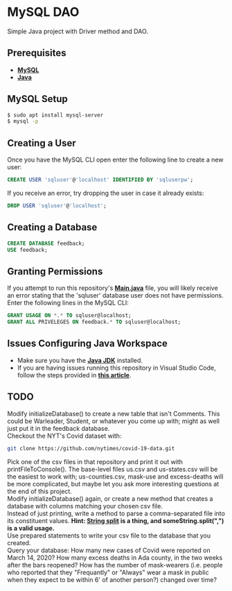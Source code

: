 # MySQL DAO
Simple Java project with Driver method and DAO.

## Prerequisites
* [**MySQL**](https://www.mysql.com/downloads/)
* [**Java**](https://www.oracle.com/java/technologies/javase/javase-jdk8-downloads.html)

## MySQL Setup
```bash
$ sudo apt install mysql-server
$ mysql -p
```

## Creating a User
Once you have the MySQL CLI open enter the following line to create a new user:
```sql
CREATE USER 'sqluser'@'localhost' IDENTIFIED BY 'sqluserpw';
```
If you receive an error, try dropping the user in case it already exists:
```sql
DROP USER 'sqluser'@'localhost';
```

## Creating a Database
```sql
CREATE DATABASE feedback;
USE feedback;
```

## Granting Permissions
If you attempt to run this repository's [**Main.java**](https://github.com/LeSirH/MySqlTest/blob/master/src/chs/burr/Main.java) file, you will likely receive an error stating that the 'sqluser' database user does not have permissions. Enter the following lines in the MySQL CLI:
```sql
GRANT USAGE ON *.* TO sqluser@localhost;
GRANT ALL PRIVELEGES ON feedback.* TO sqluser@localhost;
```

## Issues Configuring Java Workspace
* Make sure you have the [**Java JDK**](http://techoral.com/blog/java/install-openjdk-11-debian.html) installed.
* If you are having issues running this repository in Visual Studio Code, follow the steps provided in [**this article**](https://code.visualstudio.com/docs/java/java-tutorial).

## TODO
Modify initializeDatabase() to create a new table that isn't Comments. This could be Warleader, Student, or whatever you come up with; might as well just put it in the feedback database.  
Checkout the NYT's Covid dataset with:
```bash
git clone https://github.com/nytimes/covid-19-data.git
```
Pick one of the csv files in that repository and print it out with printFileToConsole(). The base-level files us.csv and us-states.csv will be the easiest to work with; us-counties.csv, mask-use and excess-deaths will be more complicated, but maybe let you ask more interesting questions at the end of this project.  
Modify initializeDatabase() again, or create a new method that creates a database with columns matching your chosen csv file.  
Instead of just printing, write a method to parse a comma-separated file into its constituent values. **Hint: [String split](https://docs.oracle.com/javase/7/docs/api/java/lang/String.html#split(java.lang.String)) is a thing, and someString.split(",") is a valid usage.**  
Use prepared statements to write your csv file to the database that you created.  
Query your database: How many new cases of Covid were reported on March 14, 2020? How many excess deaths in Ada county, in the two weeks after the bars reopened? How has the number of mask-wearers (i.e. people who reported that they "Frequantly" or "Always" wear a mask in public when they expect to be within 6' of another person?) changed over time?